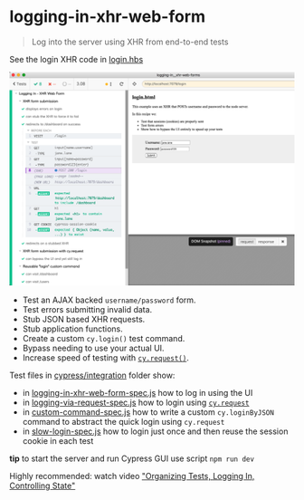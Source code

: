 # logging-in-xhr-web-form

> Log into the server using XHR from end-to-end tests

See the login XHR code in [login.hbs](login.hbs)

![Tests](images/tests.png)

- Test an AJAX backed `username/password` form.
- Test errors submitting invalid data.
- Stub JSON based XHR requests.
- Stub application functions.
- Create a custom `cy.login()` test command.
- Bypass needing to use your actual UI.
- Increase speed of testing with [`cy.request()`](https://on.cypress.io/request).

Test files in [cypress/integration](cypress/integration) folder show:

- in [logging-in-xhr-web-form-spec.js](cypress/integration/logging-in-xhr-web-form-spec.js) how to log in using the UI
- in [logging-via-request-spec.js](cypress/integration/logging-via-request-spec.js) how to login using [`cy.request`](https://on.cypress.io/request)
- in [custom-command-spec.js](cypress/integration/custom-command-spec.js) how to write a custom `cy.loginByJSON` command to abstract the quick login using `cy.request`
- in [slow-login-spec.js](cypress/integration/slow-login-spec.js) how to login just once and then reuse the session cookie in each test

**tip** to start the server and run Cypress GUI use script `npm run dev`

Highly recommended: watch video ["Organizing Tests, Logging In, Controlling State"](https://www.youtube.com/watch?v=5XQOK0v_YRE)
